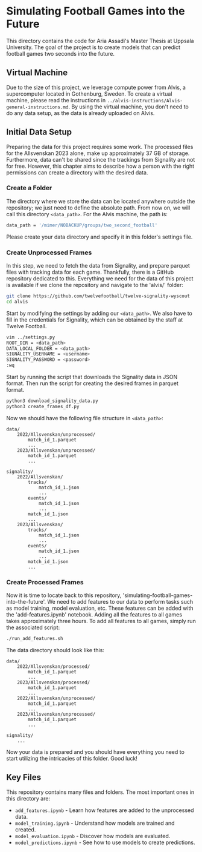 # Simulating Football Games into the Future

This directory contains the code for Aria Assadi's Master Thesis at Uppsala University. The goal of the project is to create models that can predict football games two seconds into the future.

## Virtual Machine

Due to the size of this project, we leverage compute power from Alvis, a supercomputer located in Gothenburg, Sweden. To create a virtual machine, please read the instructions in `../alvis-instructions/Alvis-general-instructions.md`. By using the virtual machine, you don't need to do any data setup, as the data is already uploaded on Alvis.

## Initial Data Setup

Preparing the data for this project requires some work. The processed files for the Allsvenskan 2023 alone, make up approximately 37 GB of storage. Furthermore, data can't be shared since the trackings from Signality are not for free. However, this chapter aims to describe how a person with the right permissions can create a directory with the desired data.

### Create a Folder

The directory where we store the data can be located anywhere outside the repository; we just need to define the absolute path. From now on, we will call this directory `<data_path>`. For the Alvis machine, the path is:

```bash
data_path = '/mimer/NOBACKUP/groups/two_second_football'
```

Please create your data directory and specify it in this folder's settings file.

### Create Unprocessed Frames

In this step, we need to fetch the data from Signality, and prepare parquet files with tracking data for each game. Thankfully, there is a GitHub repository dedicated to this. Everything we need for the data of this project is available if we clone the repository and navigate to the 'alvis/' folder:

```bash
git clone https://github.com/twelvefootball/twelve-signality-wyscout
cd alvis
```

Start by modifying the settings by adding our `<data_path>`. We also have to fill in the credentials for Signality, which can be obtained by the staff at Twelve Football.

```bash
vim ../settings.py
ROOT_DIR = <data_path>
DATA_LOCAL_FOLDER = <data_path>
SIGNALITY_USERNAME = <username>
SIGNALITY_PASSWORD = <password>
:wq
```

Start by running the script that downloads the Signality data in JSON format. Then run the script for creating the desired frames in parquet format.

```bash
python3 download_signality_data.py
python3 create_frames_df.py
```
Now we should have the following file structure in `<data_path>`:

```plaintext
data/
    2022/Allsvenskan/unprocessed/
        match_id_1.parquet
        ...
    2023/Allsvenskan/unprocessed/
        match_id_1.parquet
        ...

signality/
    2022/Allsvenskan/
        tracks/
            match_id_1.json
            ...
        events/
            match_id_1.json
            ...
        match_id_1.json
        ...
    2023/Allsvenskan/
        tracks/
            match_id_1.json
            ...
        events/
            match_id_1.json
            ...
        match_id_1.json
        ...
```

### Create Processed Frames

Now it is time to locate back to this repository, 'simulating-football-games-into-the-future'. We need to add features to our data to perform tasks such as model training, model evaluation, etc. These features can be added with the 'add-features.ipynb' notebook. Adding all the features to all games takes approximately three hours. To add all features to all games, simply run the associated script:

```bash
./run_add_features.sh
```

The data directory should look like this:
```plaintext
data/
    2022/Allsvenskan/processed/
        match_id_1.parquet
        ...
    2023/Allsvenskan/processed/
        match_id_1.parquet
        ...
    2022/Allsvenskan/unprocessed/
        match_id_1.parquet
        ...
    2023/Allsvenskan/unprocessed/
        match_id_1.parquet
        ...

signality/
    ...
```

Now your data is prepared and you should have everything you need to start utilizing the intricacies of this folder. Good luck!

## Key Files

This repository contains many files and folders. The most important ones in this directory are:

* `add_features.ipynb` - Learn how features are added to the unprocessed data.
* `model_training.ipynb` - Understand how models are trained and created.
* `model_evaluation.ipynb` - Discover how models are evaluated.
* `model_predictions.ipynb` - See how to use models to create predictions.
